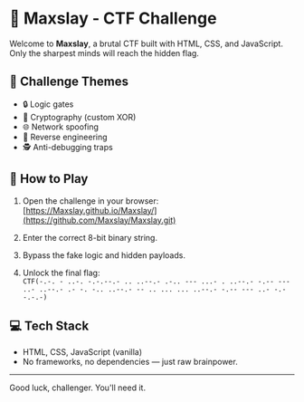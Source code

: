 # 🧠 Maxslay - CTF Challenge

Welcome to **Maxslay**, a brutal CTF built with HTML, CSS, and JavaScript.  
Only the sharpest minds will reach the hidden flag.

## 🎯 Challenge Themes
- 🔒 Logic gates
- 🔐 Cryptography (custom XOR)
- 🌐 Network spoofing
- 🧬 Reverse engineering
- 🕵️ Anti-debugging traps

## 🚀 How to Play
1. Open the challenge in your browser:
    [https://Maxslay.github.io/Maxslay/](https://github.com/Maxslay/Maxslay.git)

2. Enter the correct 8-bit binary string.
3. Bypass the fake logic and hidden payloads.
4. Unlock the final flag:  
   `CTF(-.-. - ..-. -.-.--.- .. ..--.- .-.. --- ...- . ..--.- -.-- --- ..- ..--.- .- -. -.. ..--.- -- .. ... ... ..--.- -.-- --- ..- -.--.-.-)`

## 💻 Tech Stack
- HTML, CSS, JavaScript (vanilla)
- No frameworks, no dependencies — just raw brainpower.

---

Good luck, challenger. You'll need it.
